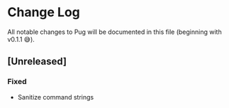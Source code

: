 # Change Log

All notable changes to Pug will be documented in this file (beginning with v0.1.1 😅).

## [Unreleased]
### Fixed
- Sanitize command strings
